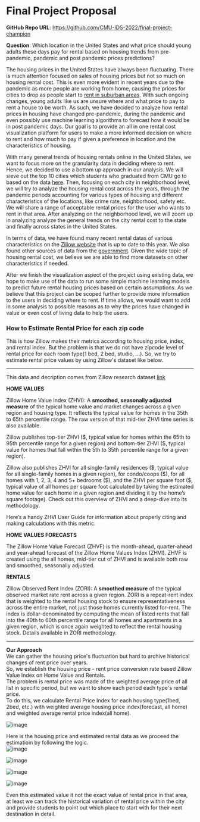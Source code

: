 # Final Project Proposal

**GitHub Repo URL**: https://github.com/CMU-IDS-2022/final-project-champion

**Question**: Which location in the United States and what price should young adults these days pay for rental based on housing trends from pre-pandemic, pandemic and post pandemic prices predictions?

The housing prices in the United States have always been fluctuating. There is much attention focused on sales of housing prices but not so much on housing rental cost. This is even more evident in recent years due to the pandemic as more people are working from home, causing the prices for cities to drop as people start to [rent in suburban areas](https://www.census.gov/library/stories/2021/10/zillow-and-census-bureau-data-show-pandemics-impact-on-housing-market.html#:~:text=working%20from%20home.-,Zillow%20found%20that%20nearly%20two%20million%20renters%20unable%20to%20afford,pandemic%20hit%20the%20United%20States.). With such ongoing changes, young adults like us are unsure where and what price to pay to rent a house to be worth. As such, we have decided to analyze how rental prices in housing have changed pre-pandemic, during the pandemic and even possibly use machine learning algorithms to forecast how it would be in post pandemic days. Our goal is to provide an all in one rental cost visualization platform for users to make a more informed decision on where to rent and how much to pay if given a preference in location and the characteristics of housing.

With many general trends of housing rentals online in the United States, we want to focus more on the granularity data in deciding where to rent. Hence, we decided to use a bottom up approach in our analysis. We will sieve out the top 10 cities which students who graduated from CMU go to based on the data [here](https://www.cmu.edu/career/outcomes/post-grad-dashboard.html). Then, focusing on each city in neighborhood level, we will try to analyze the housing rental cost across the years, through the pandemic periods accounting for various types of housing and different characteristics of the locations, like crime rate, neighborhood, safety etc. We will share a range of acceptable rental prices for the user who wants to rent in that area. After analyzing on the neighborhood level, we will zoom up in analyzing analyze the general trends on the city rental cost to the state and finally across states in the United States.

In terms of data, we have found many recent rental datas of various characteristics on the [Zillow website](https://www.zillow.com/research/data/) that is up to date to this year. We also found other sources of data from the [government](https://www.fhfa.gov/DataTools/Downloads/Pages/House-Price-Index-Datasets.aspx). Given the wide topic of housing rental cost, we believe we are able to find more datasets on other characteristics if needed.

After we finish the visualization aspect of the project using existing data, we hope to make use of the data to run some simple machine learning models to predict future rental housing prices based on certain assumptions. As we believe that this project can be scoped further to provide more information to the users in deciding where to rent. If time allows, we would want to add in some analysis to possible reasons as to why the prices have changed in value or even cost of living data to help the users.


### How to Estimate Rental Price for each zip code  

This is how Zillow makes their metrics according to housing price, index, and rental index. But the problem is that we do not have zipcode level of rental price for each room type(1 bed, 2 bed, studio, ...). So, we try to estimate rental price values by using Zillow's dataset like below. 

---
This data and decription comes from Zillow research dataset [link](https://www.zillow.com/research/data/)  

**HOME VALUES**

Zillow Home Value Index (ZHVI): A **smoothed, seasonally adjusted measure** of the typical home value and market changes across a given region and housing type. It reflects the typical value for homes in the 35th to 65th percentile range. The raw version of that mid-tier ZHVI time series is also available.

Zillow publishes top-tier ZHVI (\$, typical value for homes within the 65th to 95th percentile range for a given region) and bottom-tier ZHVI ($, typical value for homes that fall within the 5th to 35th percentile range for a given region).

Zillow also publishes ZHVI for all single-family residences (\$, typical value for all single-family homes in a given region), for condo/coops (\$), for all homes with 1, 2, 3, 4 and 5+ bedrooms (\$), and the ZHVI per square foot (\$, typical value of all homes per square foot calculated by taking the estimated home value for each home in a given region and dividing it by the home’s square footage). Check out this overview of ZHVI and a deep-dive into its methodology. 

Here’s a handy ZHVI User Guide for information about properly citing and making calculations with this metric.

**HOME VALUES FORECASTS**

The Zillow Home Value Forecast (ZHVF) is the month-ahead, quarter-ahead and year-ahead forecast of the Zillow Home Values Index (ZHVI). ZHVF is created using the all homes, mid-tier cut of ZHVI and is available both raw and smoothed, seasonally adjusted.

**RENTALS**

Zillow Observed Rent Index (ZORI): A **smoothed measure** of the typical observed market rate rent across a given region. ZORI is a repeat-rent index that is weighted to the rental housing stock to ensure representativeness across the entire market, not just those homes currently listed for-rent. The index is dollar-denominated by computing the mean of listed rents that fall into the 40th to 60th percentile range for all homes and apartments in a given region, which is once again weighted to reflect the rental housing stock. Details available in ZORI methodology.

----------------

**Our Approach**  
We can gather the housing price's fluctuation but hard to archive historical changes of rent price over years.  
So, we establish the housing price - rent price conversion rate based Zillow Value Index on Home Value and Rentals.  
The problem is rental price was made of the weighted average price of all list in specific period, but we want to show each period each type's rental price.  
To do this, we calculate Rental Price Index for each housing type(1bed, 2bed, etc.) with weighted average housing price index(forecast, all home) and weighted average rental price index(all home).

![image](https://user-images.githubusercontent.com/79838132/163627104-e83e8411-7da0-41ff-b4d1-976349d8c9e4.png)

Here is the housing price and estimated rental data as we proceed the estimatioin by following the logic.  
![image](https://user-images.githubusercontent.com/79838132/163627250-3b30736f-6789-420a-a987-7ce96b75f1b7.png)

![image](https://user-images.githubusercontent.com/79838132/163627279-12d5db8d-4268-40a6-838f-62c769163744.png)

![image](https://user-images.githubusercontent.com/79838132/163627292-d9858f0d-adfb-4b5a-95db-dca84cb06994.png)

![image](https://user-images.githubusercontent.com/79838132/163627311-e39238d8-8748-4a4e-b8c0-f1ce5df4344f.png)

Even this estimated value it not the exact value of rental price in that area, at least we can track the historical variation of rental price within the city and provide students to point out which place to start with for their next destination in detail.  

